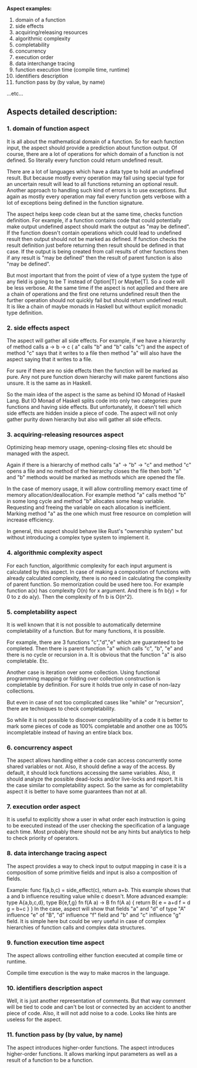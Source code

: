 
**Aspect examples:**

1. domain of a function
2. side effects
3. acquiring/releasing resources
4. algorithmic complexity
5. completability
6. concurrency
7. execution order
8. data interchange tracing
9. function execution time (compile time, runtime)
10. identifiers description
11. function pass by (by value, by name)

...etc...


## Aspects detailed description:

### 1. domain of function aspect

It is all about the mathematical domain of a function. So for each function input, the aspect should provide a prediction about function output. Of course, there are a lot of operations for which domain of a function is not defined. So literally every function could return undefined result. 

There are a lot of languages which have a data type to hold an undefined result. But because mostly every operation may fail using special type for an uncertain result will lead to all functions returning an optional result. Another approach to handling such kind of errors is to use exceptions. But again as mostly every operation may fail every function gets verbose with a lot of exceptions being defined in the function signature. 

The aspect helps keep code clean but at the same time, checks function definition. 
For example, if a function contains code that could potentially make output undefined aspect should mark the output as "may be defined". If the function doesn't contain operations which could lead to undefined result then output should not be marked as defined. If function checks the result definition just before returning then result should be defined in that case. If the output is being created from call results of other functions then if any result is "may be defined" then the result of parent function is also "may be defined". 

But most important that from the point of view of a type system the type of any field is going to be T instead of Option[T] or Maybe[T]. So a code will be less verbose. 
At the same time if the aspect is not applied and there are a chain of operations and the first one returns undefined result then the further operation should not quickly fail but should return undefined result. It is like a chain of maybe monads in Haskell but without explicit monadic type definition.

### 2. side effects aspect

The aspect will gather all side effects. For example, if we have a hierarchy of method calls a -> b -> c (
a" calls "b" and "b" calls "c") and the aspect of method "c" says that it writes to a file then method "a" will also have the aspect saying that it writes to a file.

For sure if there are no side effects then the function will be marked as pure. Any not pure function down hierarchy will make parent functions also unsure. It is the same as in Haskell. 

So the main idea of the aspect is the same as behind IO Monad of Haskell Lang. But IO Monad of Haskell splits code into only two categories:
pure functions and having side effects. But unfortunately, it doesn't tell which side effects are hidden inside a piece of code. The aspect will not only gather purity down hierarchy but also will gather all side effects. 

### 3. acquiring-releasing resources aspect

Optimizing heap memory usage, opening-closing files etc should be managed with the aspect.

Again if there is a hierarchy of method calls "a" -> "b" -> "c" and method "c" opens a file and no method of the hierarchy closes the file then both "a" and "b" methods would be marked as methods which are opened the file.

In the case of memory usage, it will allow controlling memory exact time of memory allocation/deallocation. For example method "a" calls method "b" in some long cycle and method "b" allocates some heap variable. Requesting and freeing the variable on each allocation is inefficient. Marking method "a" as the one which must free resource on completion will increase efficiency. 

In general, this aspect should behave like Rust's "ownership system" but without introducing a complex type system to implement it. 

### 4. algorithmic complexity aspect

For each function, algorithmic complexity for each input argument is calculated by this aspect. In case of making a composition of functions with already calculated complexity, there is no need in calculating the complexity of parent function. So memorization could be used here too.
For example function a(x) has complexity O(n) for x argument. And there is fn b(y) = for 0 to z do a(y). Then the complexity of fn b is O(n^2). 

### 5. completability aspect

It is well known that it is not possible to automatically determine completability of a function. But for many functions, it is possible.

For example, there are 3 functions "c","d","e" which are guaranteed to be completed. Then there is parent function "a" which calls "c", "b", "e" and there is no cycle or recursion in a. It is obvious that the function "a" is also completable. Etc. 

Another case is iteration over some collection. Using functional programming mapping or folding over collection construction is completable by definition. For sure it holds true only in case of non-lazy collections.

But even in case of not too complicated cases like "while" or "recursion", there are techniques to check completability. 

So while it is not possible to discover completability of a code it is better to mark some pieces of code as 100% completable and another one as 100% incompletable instead of having an entire black box. 

### 6. concurrency aspect

The aspect allows handling either a code can access concurrently some shared variables or not. Also, it should define a way of the access. By default, it should lock functions accessing the same variables.  Also, it should analyze the possible dead-locks and/or live-locks and report. It is the case similar to completability aspect. So the same as for completability aspect it is better to have some guarantees than not at all. 

### 7. execution order aspect

It is useful to explicitly show a user in what order each instruction is going to be executed instead of the user checking the specification of a language each time. Most probably there should not be any hints but analytics to help to check priority of operators. 

### 8. data interchange tracing aspect

The aspect provides a way to check input to output mapping in case it is a composition of some primitive fields and input is also a composition of fields. 

Example: func f(a,b,c) = side_effect(c), return a+b.
This example shows that a and b influence resulting value while c doesn't. 
More advanced example: 
type A{a,b,c,d}, type B{e,f,g}
fn f(A a) -> B
fn f(A a) {
    return B{
        e = a+d
        f = d
        g = b+c
    }
}
In the case, aspect will show that fields "a" and "d" of type "A" influence "e" of "B", "d" influence "f" field and "b" and "c" influence "g" field. It is simple here but could be very useful in case of complex hierarchies of function calls and complex data structures.

### 9. function execution time aspect 

The aspect allows controlling either function executed at compile time or runtime. 

Compile time execution is the way to make macros in the language. 

### 10. identifiers description aspect

Well, it is just another representation of comments. But that way comment will be tied to code and can't be lost or connected by an accident to another piece of code. Also, it will not add noise to a code. Looks like hints are useless for the aspect.


### 11. function pass by (by value, by name)

The aspect introduces higher-order functions. The aspect introduces higher-order functions. It allows marking input parameters as well as a result of a function to be a function.
